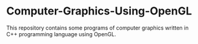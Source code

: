 # Computer-Graphics-Using-OpenGL
This repository contains some programs of computer graphics written in C++ programming language using OpenGL.
